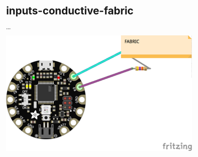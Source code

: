 # inputs-conductive-fabric

...

<img src="https://github.com/eaziware/wear-me/blob/master/inputs-conductive-fabric/inputs-conductive-fabric.png" width="800px"/>
